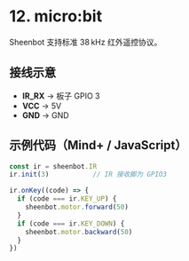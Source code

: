 # 12. micro:bit

Sheenbot 支持标准 38 kHz 红外遥控协议。

## 接线示意

- **IR_RX** → 板子 GPIO 3  
- **VCC**   → 5V  
- **GND**   → GND

## 示例代码（Mind+ / JavaScript）

```js
const ir = sheenbot.IR
ir.init(3)           // IR 接收脚为 GPIO3

ir.onKey((code) => {
  if (code === ir.KEY_UP) {
    sheenbot.motor.forward(50)
  }
  if (code === ir.KEY_DOWN) {
    sheenbot.motor.backward(50)
  }
})
